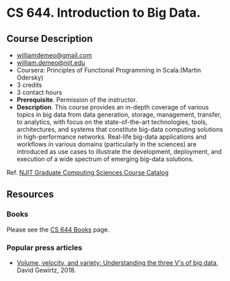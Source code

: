 # CS 644. Introduction to Big Data.

## Course Description
* williamdemeo@gmail.com
* william.demeo@njit.edu
* Coursera: Principles of Functional Programming in Scala.(Martin Odersky)
*  3 credits
*  3 contact hours
*  **Prerequisite**. Permission of the instructor. 
*  **Description**. This course provides an in-depth coverage of various topics
   in big data from data generation, storage, management, transfer, to
   analytics, with focus on the state-of-the-art technologies, tools,
   architectures, and systems that constitute big-data computing solutions in
   high-performance networks. Real-life big-data applications and workflows in
   various domains (particularly in the sciences) are introduced as use cases to
   illustrate the development, deployment, and execution of a wide spectrum of
   emerging big-data solutions.

Ref. [NJIT Graduate Computing Sciences Course Catalog][]

## Resources

### Books

Please see the [CS 644 Books](books/README.md) page.


### Popular press articles

*  [Volume, velocity, and variety: Understanding the three V's of big data][],
   David Gewirtz, 2018.


[Apache Spark and Delta Lake Under the Hood]: https://databricks.com/p/ebook/apache-spark-delta-lake-under-the-hood
[Volume, velocity, and variety: Understanding the three V's of big data]: https://www.zdnet.com/article/volume-velocity-and-variety-understanding-the-three-vs-of-big-data/
[NJIT Graduate Computing Sciences Course Catalog]: https://catalog.njit.edu/graduate/computing-sciences/computer-science/#coursestext
